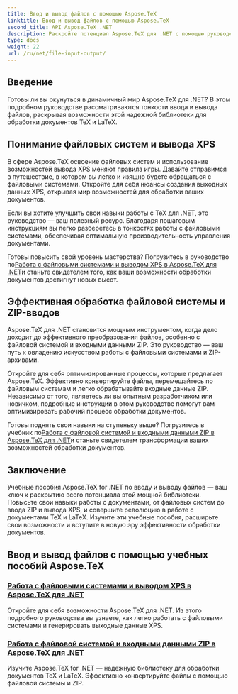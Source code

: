 ```yaml
---
title: Ввод и вывод файлов с помощью Aspose.TeX
linktitle: Ввод и вывод файлов с помощью Aspose.TeX
second_title: API Aspose.TeX .NET
description: Раскройте потенциал Aspose.TeX для .NET с помощью руководств по вводу и выводу файлов. Управляйте обработкой файловой системы, вводом ZIP и выводом XPS без особых усилий.
type: docs
weight: 22
url: /ru/net/file-input-output/
---
```

## Введение

Готовы ли вы окунуться в динамичный мир Aspose.TeX для .NET? В этом подробном руководстве рассматриваются тонкости ввода и вывода файлов, раскрывая возможности этой надежной библиотеки для обработки документов TeX и LaTeX.

## Понимание файловых систем и вывода XPS
В сфере Aspose.TeX освоение файловых систем и использование возможностей вывода XPS меняют правила игры. Давайте отправимся в путешествие, в котором вы легко и изящно будете обращаться с файловыми системами. Откройте для себя нюансы создания выходных данных XPS, открывая мир возможностей для обработки ваших документов.

Если вы хотите улучшить свои навыки работы с TeX для .NET, это руководство — ваш полезный ресурс. Благодаря пошаговым инструкциям вы легко разберетесь в тонкостях работы с файловыми системами, обеспечивая оптимальную производительность управления документами.

 Готовы повысить свой уровень мастерства? Погрузитесь в руководство по[Работа с файловыми системами и выводом XPS в Aspose.TeX для .NET](./filesystem-input-xps-output/)и станьте свидетелем того, как ваши возможности обработки документов достигнут новых высот.

## Эффективная обработка файловой системы и ZIP-вводов
Aspose.TeX для .NET становится мощным инструментом, когда дело доходит до эффективного преобразования файлов, особенно с файловой системой и входными данными ZIP. Это руководство — ваш путь к овладению искусством работы с файловыми системами и ZIP-архивами.

Откройте для себя оптимизированные процессы, которые предлагает Aspose.TeX. Эффективно конвертируйте файлы, перемещайтесь по файловым системам и легко обрабатывайте входные данные ZIP. Независимо от того, являетесь ли вы опытным разработчиком или новичком, подробные инструкции в этом руководстве помогут вам оптимизировать рабочий процесс обработки документов.

 Готовы поднять свои навыки на ступеньку выше? Погрузитесь в учебник по[Работа с файловой системой и входными данными ZIP в Aspose.TeX для .NET](./required-inputs-from-filesystem-and-zip/)и станьте свидетелем трансформации ваших возможностей обработки документов.

## Заключение
Учебные пособия Aspose.TeX for .NET по вводу и выводу файлов — ваш ключ к раскрытию всего потенциала этой мощной библиотеки. Повысьте свои навыки работы с документами, от файловых систем до ввода ZIP и вывода XPS, и совершите революцию в работе с документами TeX и LaTeX. Изучите эти учебные пособия, расширьте свои возможности и вступите в новую эру эффективности обработки документов.
## Ввод и вывод файлов с помощью учебных пособий Aspose.TeX
### [Работа с файловыми системами и выводом XPS в Aspose.TeX для .NET](./filesystem-input-xps-output/)
Откройте для себя возможности Aspose.TeX для .NET. Из этого подробного руководства вы узнаете, как легко работать с файловыми системами и генерировать выходные данные XPS.
### [Работа с файловой системой и входными данными ZIP в Aspose.TeX для .NET](./required-inputs-from-filesystem-and-zip/)
Изучите Aspose.TeX for .NET — надежную библиотеку для обработки документов TeX и LaTeX. Эффективно конвертируйте файлы с помощью файловой системы и ZIP.